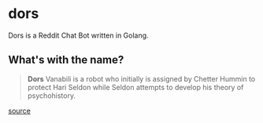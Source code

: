 # dors

Dors is a Reddit Chat Bot written in Golang.

## What's with the name?

> **Dors** Vanabili is a robot who initially is assigned by Chetter Hummin to
> protect Hari Seldon while Seldon attempts to develop his theory of
> psychohistory.

[source](https://asimov.fandom.com/wiki/Dors_Venabili)
